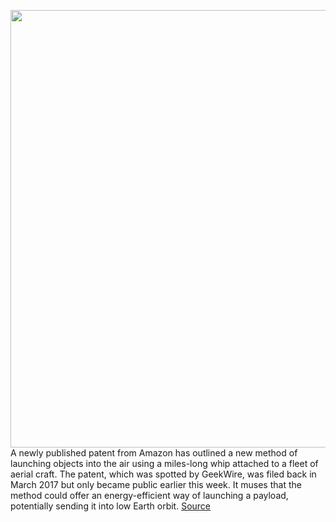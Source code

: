 <img src='https://cdn.vox-cdn.com/uploads/chorus_image/image/50858597/tldr-logo.1473954443.png' width='700px' /><br/>
A newly published patent from Amazon has outlined a new method of launching objects into the air using a miles-long whip attached to a fleet of aerial craft. The patent, which was spotted by GeekWire, was filed back in March 2017 but only became public earlier this week. It muses that the method could offer an energy-efficient way of launching a payload, potentially sending it into low Earth orbit.
<a href='https://www.theverge.com/tldr/2020/2/14/21137791/amazon-new-patent-whip-payloads-launch-space-aerial-craft'> Source <a/>